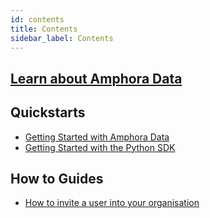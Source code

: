 ```yaml
---
id: contents
title: Contents
sidebar_label: Contents
---
```


## [Learn about Amphora Data](./overview/about.md)

## Quickstarts

* [Getting Started with Amphora Data](./quickstarts/quickstart-web.md)
* [Getting Started with the Python SDK](./quickstarts/quickstart-python.md)

## How to Guides

* [How to invite a user into your organisation](./how-to-guides/invite-to-organisation.md)